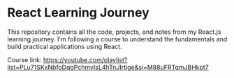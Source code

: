 # React Learning Journey 

This repository contains all the code, projects, and notes from my React.js learning journey. I'm following a course to understand the fundamentals and build practical applications using React.

Course link: https://youtube.com/playlist?list=PLu71SKxNbfoDqgPchmvIsL4hTnJIrtige&si=M88uFRTqmJBHkpt7
